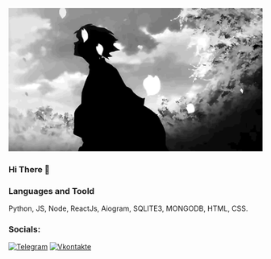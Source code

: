 [![Header](https://github.com/EyesShine/EyesShine/blob/main/assets/header.gif)](https://t.me/EyesShinee)

### Hi There 👋

### Languages and Toold
Python, JS, Node, ReactJs, Aiogram, SQLITE3, MONGODB, HTML, CSS.

### Socials:
[![Telegram](https://img.shields.io/badge/-Telegram-090909?style=for-the-badge&logo=telegram&logoColor=27A0D9)](https://t.me/EyesShinee)
[![Vkontakte](https://img.shields.io/badge/-Vkontakte-090909?style=for-the-badge&logo=Vk&logoColor=4F7DB3)](https://vk.com/eyesshinee)
